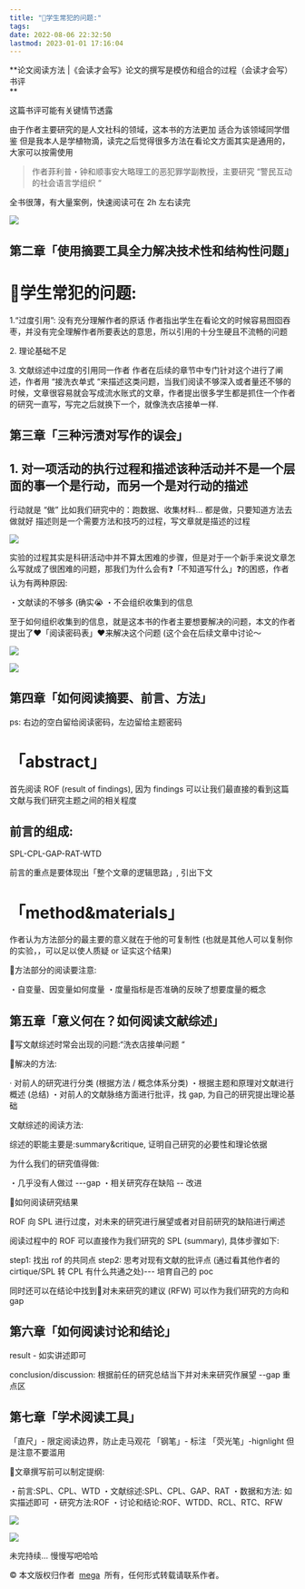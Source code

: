 ```yaml
---
title: "🌟学生常犯的问题:"
tags: 
date: 2022-08-06 22:32:50
lastmod: 2023-01-01 17:16:04
---
```

**论文阅读方法 |《会读才会写》论文的撰写是模仿和组合的过程（会读才会写）书评  
**

这篇书评可能有关键情节透露

由于作者主要研究的是人文社科的领域，这本书的方法更加 适合为该领域同学借鉴 但是我本人是学植物滴，读完之后觉得很多方法在看论文方面其实是通用的，大家可以按需使用

> 作者菲利普・钟和顺事安大略理工的恶犯罪学副教授，主要研究 “警民互动的社会语言学组织 “

全书很薄，有大量案例，快速阅读可在 2h 左右读完

![](https://img9.doubanio.com/view/thing_review/l/public/p5972954.webp)

第二章「使用摘要工具全力解决技术性和结构性问题」
------------------------

# 🌟学生常犯的问题:

1.“过度引用”: 没有充分理解作者的原话 作者指出学生在看论文的时候容易囫囵吞枣，并没有完全理解作者所要表达的意思，所以引用的十分生硬且不流畅的问题

2\. 理论基础不足

3\. 文献综述中过度的引用同一作者 作者在后续的章节中专门针对这个进行了阐述，作者用 “接洗衣单式 “来描述这类问题，当我们阅读不够深入或者量还不够的时候，文章很容易就会写成流水账式的文章，作者提出很多学生都是抓住一个作者的研究一直写，写完之后就换下一个，就像洗衣店接单一样.

第三章「三种污渍对写作的误会」
---------------

## 1\. 对一项活动的执行过程和描述该种活动并不是一个层面的事一个是行动，而另一个是对行动的描述

行动就是 “做” 比如我们研究中的：跑数据、收集材料... 都是做，只要知道方法去做就好 描述则是一个需要方法和技巧的过程，写文章就是描述的过程

![](https://img9.doubanio.com/view/thing_review/l/public/p5973094.webp)

实验的过程其实是科研活动中并不算太困难的步骤，但是对于一个新手来说文章怎么写就成了很困难的问题，那我们为什么会有❓「不知道写什么」❓的困惑，作者认为有两种原因:

・文献读的不够多 (确实😭 ・不会组织收集到的信息

至于如何组织收集到的信息，就是这本书的作者主要想要解决的问题，本文的作者提出了❤️「阅读密码表」❤️来解决这个问题 (这个会在后续文章中讨论～

![](https://img9.doubanio.com/view/thing_review/l/public/p5974014.webp)

![](https://img9.doubanio.com/view/thing_review/l/public/p5974015.webp)

第四章「如何阅读摘要、前言、方法」
-----------------

ps: 右边的空白留给阅读密码，左边留给主题密码

# 「abstract」

首先阅读 ROF (result of findings), 因为 findings 可以让我们最直接的看到这篇文献与我们研究主题之间的相关程度

## 前言的组成:

SPL-CPL-GAP-RAT-WTD

前言的重点是要体现出「整个文章的逻辑思路」, 引出下文

# 「method&materials」

作者认为方法部分的最主要的意义就在于他的可复制性 (也就是其他人可以复制你的实验，，可以足以使人质疑 or 证实这个结果)

🌟方法部分的阅读要注意:

・自变量、因变量如何度量 ・度量指标是否准确的反映了想要度量的概念

第五章「意义何在？如何阅读文献综述」
------------------

🌟写文献综述时常会出现的问题:“洗衣店接单问题 “

🌟解决的方法:

· 对前人的研究进行分类 (根据方法 / 概念体系分类) ・根据主题和原理对文献进行概述 (总结) ・对前人的文献脉络方面进行批评，找 gap, 为自己的研究提出理论基础

文献综述的阅读方法:

综述的职能主要是:summary&critique, 证明自己研究的必要性和理论依据

为什么我们的研究值得做:

・几乎没有人做过 ---gap ・相关研究存在缺陷 -- 改进

🌟如何阅读研究结果

ROF 向 SPL 进行过度，对未来的研究进行展望或者对目前研究的缺陷进行阐述

阅读过程中的 ROF 可以直接作为我们研究的 SPL (summary), 具体步骤如下:

step1: 找出 rof 的共同点 step2: 思考对现有文献的批评点 (通过看其他作者的 cirtique/SPL 转 CPL 有什么共通之处)--- 培育自己的 poc

同时还可以在结论中找到🌟对未来研究的建议 (RFW) 可以作为我们研究的方向和 gap

第六章「如何阅读讨论和结论」
--------------

result - 如实讲述即可

conclusion/discussion: 根据前任的研究总结当下并对未来研究作展望 --gap 重点区

第七章「学术阅读工具」
-----------

「直尺」- 限定阅读边界，防止走马观花 「钢笔」- 标注 「荧光笔」-hignlight 但是注意不要滥用

🌟文章撰写前可以制定提纲:

・前言:SPL、CPL、WTD ・文献综述:SPL、CPL、GAP、RAT ・数据和方法: 如实描述即可 ・研究方法:ROF ・讨论和结论:ROF、WTDD、RCL、RTC、RFW

![](https://img2.doubanio.com/view/thing_review/l/public/p5974191.webp)

![](https://img1.doubanio.com/view/thing_review/l/public/p5974208.webp)

未完持续... 慢慢写吧哈哈

© 本文版权归作者  [mega](https://www.douban.com/people/186778683/)  所有，任何形式转载请联系作者。